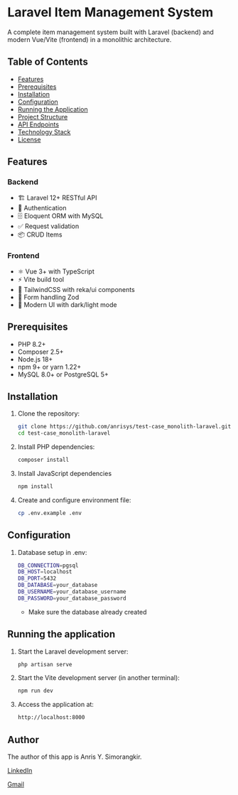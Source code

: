 # Laravel Item Management System

A complete item management system built with Laravel (backend) and modern Vue/Vite (frontend) in a monolithic architecture.

## Table of Contents

- [Features](#features)
- [Prerequisites](#prerequisites)
- [Installation](#installation)
- [Configuration](#configuration)
- [Running the Application](#running-the-application)
- [Project Structure](#project-structure)
- [API Endpoints](#api-endpoints)
- [Technology Stack](#technology-stack)
- [License](#license)

## Features

### Backend

- 🏗️ Laravel 12+ RESTful API
- 🔐 Authentication
- 🗄️ Eloquent ORM with MySQL
- ✅ Request validation
- 📦 CRUD Items

### Frontend

- ⚛️ Vue 3+ with TypeScript
- ⚡ Vite build tool
- 🎨 TailwindCSS with reka/ui components
- 📝 Form handling Zod
- 💅 Modern UI with dark/light mode

## Prerequisites

- PHP 8.2+
- Composer 2.5+
- Node.js 18+
- npm 9+ or yarn 1.22+
- MySQL 8.0+ or PostgreSQL 5+

## Installation

1. Clone the repository:

    ```bash
    git clone https://github.com/anrisys/test-case_monolith-laravel.git
    cd test-case_monolith-laravel
    ```

2. Install PHP dependencies:

    ```bash
    composer install
    ```

3. Install JavaScript dependencies

    ```bash
    npm install
    ```

4. Create and configure environment file:

    ```bash
    cp .env.example .env
    ```

## Configuration

1. Database setup in .env:

    ```bash
    DB_CONNECTION=pgsql
    DB_HOST=localhost
    DB_PORT=5432
    DB_DATABASE=your_database
    DB_USERNAME=your_database_username
    DB_PASSWORD=your_database_password
    ```

    - Make sure the database already created

## Running the application

1.  Start the Laravel development server:

    ```bash
    php artisan serve
    ```

2.  Start the Vite development server (in another terminal):

    ```bash
    npm run dev
    ```

3.  Access the application at:

    ```bash
    http://localhost:8000
    ```

## Author

The author of this app is Anris Y. Simorangkir.

[LinkedIn](https://www.linkedin.com/in/anris-y-simorangkir/)

[Gmail](mailto:anris.y.simorangkir@gmail.com)
